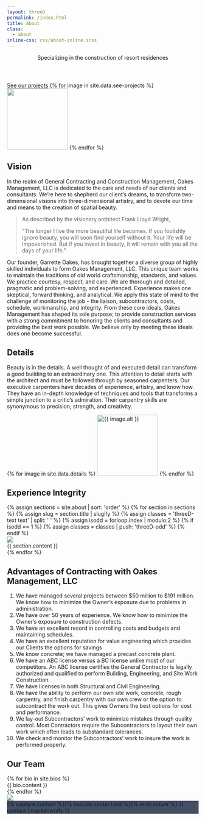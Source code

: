 ```yaml
---
layout: threeD
permalink: /index.html
title: About
class:
  - about
inline-css: css/about-inline.scss
---
```

<header class="hero threeD-cover">
	<div class="threeD-floaters threeD-fill">
		<p class="hero-subtitle threeD-float">
			Specializing in the construction of resort residences
		</p>
	</div>
</header>

<section class="see-projects">
	<a class="see-projects-link" href="/projects">See our projects</a>
	{% for image in site.data.see-projects %}
		<img height="160" src="{{ image }}" />
	{% endfor %}
</section>

## Vision

In the realm of General Contracting and Construction
Management, Oakes Management, LLC is dedicated to
the care and needs of our clients and consultants.
We’re here to shepherd our client’s dreams, to transform
two-dimensional visions into three-dimensional artistry,
and to devote our time and means to the creation of
spatial beauty.

> As described by the visionary architect Frank Lloyd Wright, 
>
> "The longer I live the more beautiful life becomes.
> If you foolishly ignore beauty, you will soon find yourself without it.
> Your life will be impoverished.
> But if you invest in beauty,
> it will remain with you all the days of your life."

Our founder, Garrette Oakes, has brought together a diverse group of highly skilled individuals to
form Oakes Management, LLC. This unique team works to maintain the traditions of old world
craftsmanship, standards, and values. We practice courtesy, respect, and care. We are
thorough and detailed, pragmatic and problem-solving, and experienced. Experience makes one
skeptical, forward thinking, and analytical. We apply this state of mind to the challenge of
monitoring the job - the liaison, subcontractors, costs, schedule, workmanship, and integrity.
From these core ideals, Oakes Management has shaped its sole purpose; to provide construction
services with a strong commitment to honoring the clients and consultants and providing the best
work possible. We believe only by meeting these ideals does one become successful.

## Details

Beauty is in the details. A well thought of and executed detail can transform a good building to
an extraordinary one. This attention to detail starts with the architect and must be followed
through by seasoned carpenters. Our executive carpenters have decades of experience,
artistry, and know how. They have an in-depth knowledge of techniques and tools that
transforms a simple junction to a critic’s admiration. Their carpentry skills are synonymous to
precision, strength, and creativity.

<div class="detail-images">
	{% for image in site.data.details %}
		<img class="detail-image" height="160" src="{{ image.src }}" alt="{{ image.alt }}" />
	{% endfor %}
</div>

<section class="experience-integrity">
	<h2 class="threeD-header">Experience Integrity</h2>
	{% assign sections = site.about | sort: 'order' %}
	{% for section in sections %}
		{% assign slug = section.title | slugify %}
		{% assign classes = 'threeD-text text' | split: ' ' %}
		{% assign isodd = forloop.index | modulo:2 %}
		{% if isodd == 1 %}
			{% assign classes = classes | push: 'threeD-odd' %}
		{% endif %}
		<div id="{{ slug }}" class="project-cover threeD-cover">
			<img src="{{ section.image }}" class="threeD-hero threeD-pane {{ slug }}-hero">
			<div class="threeD-text-container threeD-floaters threeD-pane">
				<div class="{{ classes | join: ' ' }}" style="background:{{ section.tint }}">
					{{ section.content }}
				</div>
			</div>
		</div>
	{% endfor %}
</section>

## Advantages of Contracting with Oakes Management, LLC

1. We have managed several projects between $50 million to 
	 $191 million. We know how to
   minimize the Owner’s exposure due to problems in administration.
2. We have over 50 years of experience. We know how to minimize the Owner’s exposure to
   construction defects.
3. We have an excellent record in controlling costs and budgets and maintaining schedules.
4. We have an excellent reputation for value engineering which provides our Clients the options
   for savings
5. We know concrete; we have managed a precast concrete plant.
6. We have an ABC license versus a BC license unlike most of our competitors. An ABC license
   certifies the General Contractor is legally authorized and qualified to perform Building,
   Engineering, and Site Work Construction.
7. We have licenses in both Structural and Civil Engineering.
8. We have the ability to perform our own site work, concrete, rough carpentry, and finish
   carpentry with our own crew or the option to subcontract the work out. This gives Owners the
   best options for cost and performance.
9. We lay-out Subcontractors’ work to minimize mistakes through quality control. Most
   Contractors require the Subcontractors to layout their own work which often leads to substandard
   tolerances.
10. We check and monitor the Subcontractors’ work to insure the work is performed properly.

## Our Team
<section class="team">
	{% for bio in site.bios %}
		<div class="bio">
			{{ bio.content }}
		</div>
	{% endfor %}
</section>

<section class="contact">
	<div id="contact" class="project-cover threeD-cover">
		<img src="https://maps.googleapis.com/maps/api/staticmap?markers=color:0x2E3C55|19.809012,-155.991370&size=640x640&zoom=14" class="threeD-hero threeD-pane contact-hero">
		<div class="threeD-text-container threeD-floaters threeD-pane">
			<div class="threeD-text text contact-text" style="background:rgba(46, 60, 85, 0.9)">
				{% capture contact %}{% include contact.md %}{% endcapture %}
				{{ contact | markdownify }}
			</div>
		</div>
	</div>
</section>
